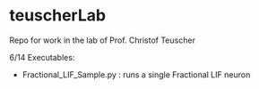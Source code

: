 # teuscherLab
Repo for work in the lab of Prof. Christof Teuscher

6/14
Executables:
- Fractional_LIF_Sample.py : runs a single Fractional LIF neuron